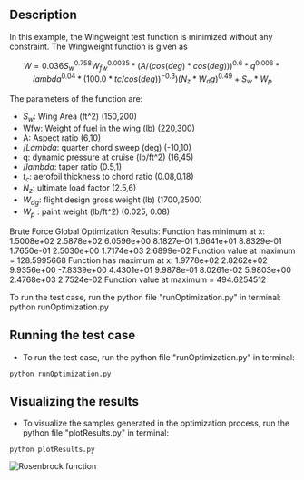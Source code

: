 ## Description

In this example, the Wingweight test function is minimized without any constraint. The Wingweight
function is given as

```math
W = 0.036S_w^0.758 W_{fw}^0.0035 * (A/(cos(deg)*cos(deg)))^0.6 * q^0.006 * lambda^ 0.04 * (100.0*tc/cos(deg))^{-0.3}) (N_z*W_dg)^0.49 + S_w*W_p
```

The parameters of the function are:


- $S_w$: Wing Area (ft^2) (150,200)
- Wfw: Weight of fuel in the wing (lb) (220,300)
- A: Aspect ratio (6,10)
- $/Lambda$: quarter chord sweep (deg) (-10,10)
- q: dynamic pressure at cruise (lb/ft^2)  (16,45)
- $/lambda$: taper ratio (0.5,1)
- $t_c$: aerofoil thickness to chord ratio (0.08,0.18)
- $N_z$: ultimate load factor (2.5,6)
- $W_{dg}$: flight design gross weight (lb)  (1700,2500)
- $W_p$ : paint weight (lb/ft^2) (0.025, 0.08)


Brute Force Global Optimization Results:
Function has minimum at x:
   1.5008e+02   2.5878e+02   6.0596e+00   8.1827e-01   1.6641e+01   8.8329e-01   1.7650e-01   2.5030e+00   1.7174e+03   2.6899e-02
Function value at maximum = 128.5995668
Function has maximum at x:
   1.9778e+02   2.8262e+02   9.9356e+00  -7.8339e+00   4.4301e+01   9.9878e-01   8.0261e-02   5.9803e+00   2.4768e+03   2.7524e-02
Function value at maximum = 494.6254512




To run the test case, run the python file "runOptimization.py" in terminal: python runOptimization.py 

## Running the test case

- To run the test case, run the python file "runOptimization.py" in terminal:

```
python runOptimization.py 
```


## Visualizing the results 

- To visualize the samples generated in the optimization process, run the python file "plotResults.py" in terminal:

```
python plotResults.py 
```

<img src="./rosenbrockResults.png" alt="Rosenbrock function" title="Rosenbrock function">

